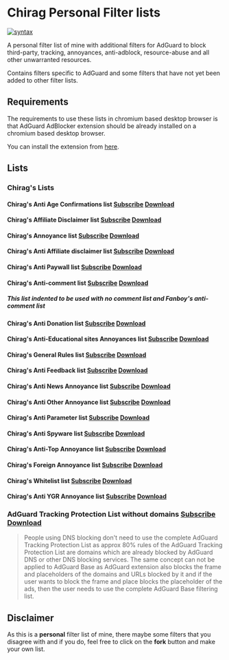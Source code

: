 # Chirag Personal Filter lists

[![syntax](https://img.shields.io/badge/syntax-AdGuard-%23c61300.svg)](https://kb.adguard.com/en/general/how-to-create-your-own-ad-filters)

A personal filter list of mine with additional filters for AdGuard to block third-party, tracking, annoyances, anti-adblock, resource-abuse and all other unwarranted resources.

Contains filters specific to AdGuard and some filters that have not yet been added to other filter lists.

## Requirements

The requirements to use these lists in chromium based desktop browser is that AdGuard AdBlocker extension should be already installed on a chromium based desktop browser.

You can install the extension from [here](https://chrome.google.com/webstore/detail/adguard-adblocker/bgnkhhnnamicmpeenaelnjfhikgbkllg).

## Lists

### Chirag's Lists

#### Chirag's Anti Age Confirmations list [Subscribe](https://subscribe.adblockplus.org/?location=https://raw.githubusercontent.com/chirag127/adblock/main/adtl/ageconfirmation.txt) [Download](https://raw.githubusercontent.com/chirag127/adblock/main/adtl/ageconfirmation.txt)

#### Chirag's Affiliate Disclaimer list [Subscribe](https://subscribe.adblockplus.org/?location=https://raw.githubusercontent.com/chirag127/adblock/main/AD.txt) [Download](https://raw.githubusercontent.com/chirag127/adblock/main/AD.txt)

#### Chirag's Annoyance list [Subscribe](https://subscribe.adblockplus.org/?location=https://raw.githubusercontent.com/chirag127/adblock/main/A.txt) [Download](https://raw.githubusercontent.com/chirag127/adblock/main/A.txt)

#### Chirag's Anti Affiliate disclaimer list [Subscribe](https://subscribe.adblockplus.org/?location=https://raw.githubusercontent.com/chirag127/adblock/main/AD.txt) [Download](https://raw.githubusercontent.com/chirag127/adblock/main/AD.txt)

#### Chirag's Anti Paywall list [Subscribe](https://subscribe.adblockplus.org/?location=https://raw.githubusercontent.com/chirag127/adblock/main/APWL.txt) [Download](https://raw.githubusercontent.com/chirag127/adblock/main/APWL.txt)

#### Chirag's Anti-comment list [Subscribe](https://subscribe.adblockplus.org/?location=https://raw.githubusercontent.com/chirag127/adblock/main/C.txt) [Download](https://raw.githubusercontent.com/chirag127/adblock/main/C.txt)

##### This list indented to be used with no comment list and Fanboy's anti-comment list

#### Chirag's Anti Donation list [Subscribe](https://subscribe.adblockplus.org/?location=https://raw.githubusercontent.com/chirag127/adblock/main/D.txt) [Download](https://raw.githubusercontent.com/chirag127/adblock/main/D.txt)

#### Chirag's Anti-Educational sites Annoyances list [Subscribe](https://subscribe.adblockplus.org/?location=https://raw.githubusercontent.com/chirag127/adblock/main/E.txt) [Download](https://raw.githubusercontent.com/chirag127/adblock/main/E.txt)

#### Chirag's General Rules list [Subscribe](https://subscribe.adblockplus.org/?location=https://raw.githubusercontent.com/chirag127/adblock/main/G.txt) [Download](https://raw.githubusercontent.com/chirag127/adblock/main/G.txt)

#### Chirag's Anti Feedback list [Subscribe](https://subscribe.adblockplus.org/?location=https://raw.githubusercontent.com/chirag127/##adblock/main/H.txt) [Download](https://raw.githubusercontent.com/chirag127/adblock/main/H.txt)

#### Chirag's Anti News Annoyance list [Subscribe](https://subscribe.adblockplus.org/?location=https://raw.githubusercontent.com/chirag127/##adblock/main/N.txt) [Download](https://raw.githubusercontent.com/chirag127/adblock/main/N.txt)

#### Chirag's Anti Other Annoyance list [Subscribe](https://subscribe.adblockplus.org/?location=https://raw.githubusercontent.com/Chirag127/adblock/main/O.txt) [Download](https://raw.githubusercontent.com/chirag127/adblock/main/O.txt)

#### Chirag's Anti Parameter list [Subscribe](https://subscribe.adblockplus.org/?location=https://raw.githubusercontent.com/chirag127/##adblock/main/P.txt) [Download](https://raw.githubusercontent.com/chirag127/adblock/main/P.txt)

#### Chirag's Anti Spyware list [Subscribe](https://subscribe.adblockplus.org/?location=https://raw.githubusercontent.com/chirag127/##adblock/main/S.txt) [Download](https://raw.githubusercontent.com/chirag127/adblock/main/S.txt)

#### Chirag's Anti-Top Annoyance list [Subscribe](https://subscribe.adblockplus.org/?location=https://raw.githubusercontent.com/chirag127/##adblock/main/T.txt) [Download](https://raw.githubusercontent.com/chirag127/adblock/main/T.txt)

#### Chirag's Foreign Annoyance list [Subscribe](https://subscribe.adblockplus.org/?location=https://raw.githubusercontent.com/chirag127/##adblock/main/F.txt) [Download](https://raw.githubusercontent.com/chirag127/adblock/main/F.txt)

#### Chirag's Whitelist list [Subscribe](https://subscribe.adblockplus.org/?location=https://raw.githubusercontent.com/chirag127/adblock/##main/W.txt) [Download](https://raw.githubusercontent.com/chirag127/adblock/main/W.txt)

#### Chirag's Anti YGR Annoyance list [Subscribe](https://subscribe.adblockplus.org/?location=https://raw.githubusercontent.com/chirag127/adblock/main/YT.txt) [Download](https://raw.githubusercontent.com/chirag127/adblock/main/YT.txt)

### AdGuard Tracking Protection List without domains [Subscribe](https://subscribe.adblockplus.org/?location=https://raw.githubusercontent.com/chirag127/adblock/main/Include/AdGuard/ATPWD.txt) [Download](https://raw.githubusercontent.com/chirag127/adblock/main/Include/AdGuard/ATPWD.txt)

> People using DNS blocking don't need to use the complete AdGuard Tracking Protection List as approx 80% rules of the AdGuard Tracking Protection List are domains which are already blocked by AdGuard DNS or other DNS blocking services. The same concept can not be applied to AdGuard Base as AdGuard extension also blocks the frame and placeholders of the domains and URLs blocked by it and if the user wants to block the frame and place blocks the placeholder of the ads, then the user needs to use the complete AdGuard Base filtering list.

## Disclaimer

As this is a **personal** filter list of mine, there maybe some filters that you disagree with and if you do, feel free to click on the **fork** button and make your own list.

